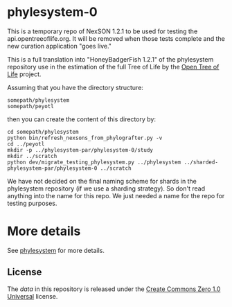 # phylesystem-0

This is a temporary repo of NexSON 1.2.1 to be used for testing the 
api.opentreeoflife.org. It will be removed when those tests complete
and the new curation application "goes live."

This is a full translation into "HoneyBadgerFish 1.2.1" of the phylesystem
repository use in the estimation of the full Tree of Life by the 
[Open Tree of Life](http://opentreeoflife.org) project.

Assuming that you have the directory structure:

    somepath/phylesystem
    somepath/peyotl

then you can create the content of this directory by:

    cd somepath/phylesystem
    python bin/refresh_nexsons_from_phylografter.py -v
    cd ../peyotl
    mkdir -p ../phylesystem-par/phylesystem-0/study
    mkdir ../scratch
    python dev/migrate_testing_phylesystem.py ../phylesystem ../sharded-phylesystem-par/phylesystem-0 ../scratch

We have not decided on the final naming scheme for shards in the 
phylesystem repository (if we use a sharding strategy). So
don't read anything into the name for this repo. We just needed
a name for the repo for testing purposes.

# More details

See [phylesystem](https://github.com/OpenTreeOfLife/phylesystem) for more details.

## License

The *data* in this repository is released under the [Create Commons Zero 1.0 Universal](https://creativecommons.org/publicdomain/zero/1.0/) license.


